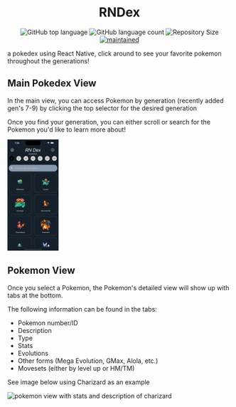 <h1 align="center">
  <!-- <img alt="Pokedex" src="https://ik.imagekit.io/hwyksvj4iv/pokedex_N_WgWrJK0s.png" width="250px" /> -->
  RNDex
</h1>

<p align="center">
  <img alt="GitHub top language" src="https://img.shields.io/github/languages/top/poxford3/rndex">
  <img alt="GitHub language count" src="https://img.shields.io/github/languages/count/poxford3/rndex">
  <img alt="Repository Size" src="https://img.shields.io/github/repo-size/poxford3/rndex">
  <a href="https://github.com/poxford3/rndex/graphs/commit-activity">
    <img alt="maintained" src="https://img.shields.io/maintenance/yes/2023.svg">
  </a>
</p>

a pokedex using React Native, click around to see your favorite pokemon throughout the generations!

## Main Pokedex View

In the main view, you can access Pokemon by generation (recently added gen's 7-9) by clicking the top selector for the desired generation

Once you find your generation, you can either scroll or search for the Pokemon you'd like to learn more about!

<img src="/assets/main_view.png" alt="search screen with scrolling images" height=250>

## Pokemon View

Once you select a Pokemon, the Pokemon's detailed view will show up with tabs at the bottom.

The following information can be found in the tabs:

- Pokemon number/ID
- Description
- Type
- Stats
- Evolutions
- Other forms (Mega Evolution, GMax, Alola, etc.)
- Movesets (either by level up or HM/TM)

See image below using Charizard as an example

<img src="/assets/poke_tabs.gif" alt="pokemon view with stats and description of charizard" height=350>
